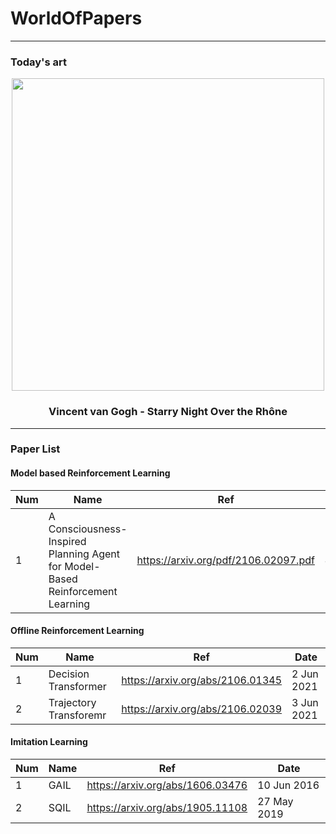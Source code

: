 # WorldOfPapers

- - -

### Today's art
<div align="center">
    <img src="https://github.com/LeejwUniverse/WorldOfPapers/blob/main/etc/Starry%20Night%20Over%20the%20Rh%C3%B4ne.png" width="500">
</div>

<h3 align="center"> Vincent van Gogh - Starry Night Over the Rhône </h3>

- - -

### Paper List
#### Model based Reinforcement Learning
|Num|Name|Ref|Date|
|---|---|---|---|
|1|A Consciousness-Inspired Planning Agent for Model-Based Reinforcement Learning |https://arxiv.org/pdf/2106.02097.pdf| 3 Jun 2021 |

#### Offline Reinforcement Learning
|Num|Name|Ref|Date|
|---|---|---|---|
|1|Decision Transformer|https://arxiv.org/abs/2106.01345| 2 Jun 2021 |
|2|Trajectory Transforemr|https://arxiv.org/abs/2106.02039| 3 Jun 2021 |


#### Imitation Learning
|Num|Name|Ref|Date|
|---|---|---|---|
|1|GAIL|https://arxiv.org/abs/1606.03476| 10 Jun 2016 |
|2|SQIL|https://arxiv.org/abs/1905.11108| 27 May 2019 |
